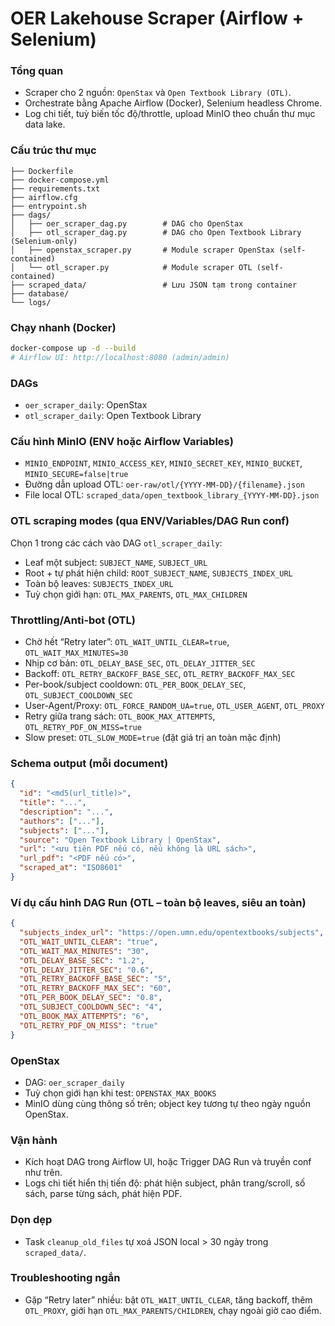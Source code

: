 # OER Lakehouse Scraper (Airflow + Selenium)

### Tổng quan
- Scraper cho 2 nguồn: `OpenStax` và `Open Textbook Library (OTL)`.
- Orchestrate bằng Apache Airflow (Docker), Selenium headless Chrome.
- Log chi tiết, tuỳ biến tốc độ/throttle, upload MinIO theo chuẩn thư mục data lake.

### Cấu trúc thư mục
```
├── Dockerfile
├── docker-compose.yml
├── requirements.txt
├── airflow.cfg
├── entrypoint.sh
├── dags/
│   ├── oer_scraper_dag.py        # DAG cho OpenStax
│   ├── otl_scraper_dag.py        # DAG cho Open Textbook Library (Selenium-only)
│   ├── openstax_scraper.py       # Module scraper OpenStax (self-contained)
│   └── otl_scraper.py            # Module scraper OTL (self-contained)
├── scraped_data/                 # Lưu JSON tạm trong container
├── database/
└── logs/
```

### Chạy nhanh (Docker)
```bash
docker-compose up -d --build
# Airflow UI: http://localhost:8080 (admin/admin)
```

### DAGs
- `oer_scraper_daily`: OpenStax
- `otl_scraper_daily`: Open Textbook Library

### Cấu hình MinIO (ENV hoặc Airflow Variables)
- `MINIO_ENDPOINT`, `MINIO_ACCESS_KEY`, `MINIO_SECRET_KEY`, `MINIO_BUCKET`, `MINIO_SECURE=false|true`
- Đường dẫn upload OTL: `oer-raw/otl/{YYYY-MM-DD}/{filename}.json`
- File local OTL: `scraped_data/open_textbook_library_{YYYY-MM-DD}.json`

### OTL scraping modes (qua ENV/Variables/DAG Run conf)
Chọn 1 trong các cách vào DAG `otl_scraper_daily`:
- Leaf một subject: `SUBJECT_NAME`, `SUBJECT_URL`
- Root + tự phát hiện child: `ROOT_SUBJECT_NAME`, `SUBJECTS_INDEX_URL`
- Toàn bộ leaves: `SUBJECTS_INDEX_URL`
- Tuỳ chọn giới hạn: `OTL_MAX_PARENTS`, `OTL_MAX_CHILDREN`

### Throttling/Anti-bot (OTL)
- Chờ hết “Retry later”: `OTL_WAIT_UNTIL_CLEAR=true`, `OTL_WAIT_MAX_MINUTES=30`
- Nhịp cơ bản: `OTL_DELAY_BASE_SEC`, `OTL_DELAY_JITTER_SEC`
- Backoff: `OTL_RETRY_BACKOFF_BASE_SEC`, `OTL_RETRY_BACKOFF_MAX_SEC`
- Per-book/subject cooldown: `OTL_PER_BOOK_DELAY_SEC`, `OTL_SUBJECT_COOLDOWN_SEC`
- User-Agent/Proxy: `OTL_FORCE_RANDOM_UA=true`, `OTL_USER_AGENT`, `OTL_PROXY`
- Retry giữa trang sách: `OTL_BOOK_MAX_ATTEMPTS`, `OTL_RETRY_PDF_ON_MISS=true`
- Slow preset: `OTL_SLOW_MODE=true` (đặt giá trị an toàn mặc định)

### Schema output (mỗi document)
```json
{
  "id": "<md5(url_title)>",
  "title": "...",
  "description": "...",
  "authors": ["..."],
  "subjects": ["..."],
  "source": "Open Textbook Library | OpenStax",
  "url": "<ưu tiên PDF nếu có, nếu không là URL sách>",
  "url_pdf": "<PDF nếu có>",
  "scraped_at": "ISO8601"
}
```

### Ví dụ cấu hình DAG Run (OTL – toàn bộ leaves, siêu an toàn)
```json
{
  "subjects_index_url": "https://open.umn.edu/opentextbooks/subjects",
  "OTL_WAIT_UNTIL_CLEAR": "true",
  "OTL_WAIT_MAX_MINUTES": "30",
  "OTL_DELAY_BASE_SEC": "1.2",
  "OTL_DELAY_JITTER_SEC": "0.6",
  "OTL_RETRY_BACKOFF_BASE_SEC": "5",
  "OTL_RETRY_BACKOFF_MAX_SEC": "60",
  "OTL_PER_BOOK_DELAY_SEC": "0.8",
  "OTL_SUBJECT_COOLDOWN_SEC": "4",
  "OTL_BOOK_MAX_ATTEMPTS": "6",
  "OTL_RETRY_PDF_ON_MISS": "true"
}
```

### OpenStax
- DAG: `oer_scraper_daily`
- Tuỳ chọn giới hạn khi test: `OPENSTAX_MAX_BOOKS`
- MinIO dùng cùng thông số trên; object key tương tự theo ngày nguồn OpenStax.

### Vận hành
- Kích hoạt DAG trong Airflow UI, hoặc Trigger DAG Run và truyền conf như trên.
- Logs chi tiết hiển thị tiến độ: phát hiện subject, phân trang/scroll, số sách, parse từng sách, phát hiện PDF.

### Dọn dẹp
- Task `cleanup_old_files` tự xoá JSON local > 30 ngày trong `scraped_data/`.

### Troubleshooting ngắn
- Gặp “Retry later” nhiều: bật `OTL_WAIT_UNTIL_CLEAR`, tăng backoff, thêm `OTL_PROXY`, giới hạn `OTL_MAX_PARENTS/CHILDREN`, chạy ngoài giờ cao điểm.

